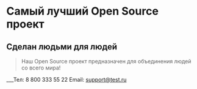 # Самый лучший Open Source проект

## Сделан людьми для людей

> Наш Open Source проект предназначен для объединения людей со всего мира!

___Тел: 8 800 333 55 22
Email: support@test.ru